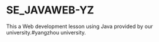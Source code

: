 # SE_JAVAWEB-YZ
This a Web development lesson using Java provided by our university.#yangzhou university.
